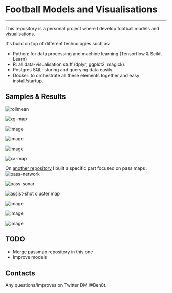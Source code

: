 # Football Models and Visualisations

---

This repository is a personal project where I develop football models and visualisations.

It's build on top of different technologies such as:
* Python: for data processing and machine learning (Tensorflow & Scikit Learn)
* R: all data-visualisation stuff (dplyr, ggplot2, magick).
* Postgres SQL: storing and querying data easily.
* Docker: to orchestrate all these elements together and easy install/startup.

## Samples & Results

![rollmean](visualisation/rollmean/img/manU_xgvs_xgc.png)

![xg-map](visualisation/maps/xg_map/img/lacazette_xgmap.jpg)

![image](visualisation/lineup/img/arsenal_lineup.png)

![image](visualisation/PCA/ozil_comparison.png)

![image](visualisation/dendogram/dribble_goals.png)

![xa-map](visualisation/maps/xa_map/img/lukaku_xa_map_1718.jpg)

On [another repository](https://gitlab.com/ben8t/passnetwork) I built a specific part focused on pass maps :
![pass-network](https://pbs.twimg.com/media/Dw-y1twX0AESyYK.jpg)

![pass-sonar](https://pbs.twimg.com/media/DwBMF3wXQAIsQPB.jpg)

![assist-shot cluster map](visualisation/maps/assist_shot_cluster_map/img/arsenal1819_cluster10_assists_shots_cluster_map.png)

![image](visualisation/lineup/img/arsenal_lineup.png)

![image](visualisation/PCA/ozil_comparison.png)

![image](visualisation/dendogram/dribble_goals.png)

## TODO

* Merge passmap repository in this one
* Improve models


## Contacts
Any questions/improves on Twitter DM @Ben8t.